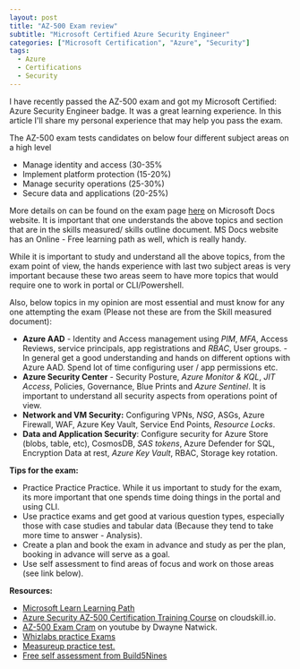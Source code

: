 ```yaml
---
layout: post
title: "AZ-500 Exam review"
subtitle: "Microsoft Certified Azure Security Engineer"
categories: ["Microsoft Certification", "Azure", "Security"]
tags:
  - Azure
  - Certifications
  - Security
---
```


I have recently passed the AZ-500 exam and got my Microsoft Certified: Azure Security Engineer badge. It was a great learning experience. In this article I'll share my personal experience that may help you pass the exam.

<div data-iframe-width="150" data-iframe-height="270" data-share-badge-id="e79b881b-d344-4327-a519-649ad674d9b7" data-share-badge-host="https://www.credly.com"></div><script type="text/javascript" async src="//cdn.credly.com/assets/utilities/embed.js"></script>

The AZ-500 exam tests candidates on below four different subject areas on a high level

- Manage identity and access (30-35%
- Implement platform protection (15-20%)
- Manage security operations (25-30%)
- Secure data and applications (20-25%)

More details on can be found on the exam page [here](https://docs.microsoft.com/en-us/learn/certifications/exams/az-500) on Microsoft Docs website. It is important that one understands the above topics and section that are in the skills measured/ skills outline document. MS Docs website has an Online - Free learning path as well, which is really handy.

While it is important to study and understand all the above topics, from the exam point of view, the hands experience with last two subject areas is very important because these two areas seem to have more topics that would require one to work in portal or CLI/Powershell.

Also, below topics in my opinion are most essential and must know for any one attempting the exam (Please not these are from the Skill measured document):

- **Azure AAD** - Identity and Access management using _PIM_, _MFA_, Access Reviews, service principals, app registrations and _RBAC_, User groups. - In general get a good understanding and hands on different options with Azure AAD. Spend lot of time configuring user / app permissions etc.
- **Azure Security Center** - Security Posture, _Azure Monitor & KQL_, _JIT Access_, Policies, Governance, Blue Prints and _Azure Sentinel_. It is important to understand all security aspects from operations point of view.
- **Network and VM Security:** Configuring VPNs, _NSG_, ASGs, Azure Firewall, WAF, Azure Key Vault, Service End Points, _Resource Locks_.
- **Data and Application Security**: Configure security for Azure Store (blobs, table, etc), CosmosDB, _SAS tokens_, Azure Defender for SQL, Encryption Data at rest, _Azure Key Vault_, RBAC, Storage key rotation.

**Tips for the exam:**

- Practice Practice Practice. While it us important to study for the exam, its more important that one spends time doing things in the portal and using CLI.
- Use practice exams and get good at various question types, especially those with case studies and tabular data (Because they tend to take more time to answer - Analysis).
- Create a plan and book the exam in advance and study as per the plan, booking in advance will serve as a goal.
- Use self assessment to find areas of focus and work on those areas (see link below).

**Resources:**

- [Microsoft Learn Learning Path](https://docs.microsoft.com/en-us/learn/certifications/exams/az-500?tab=tab-learning-paths)
- [Azure Security AZ-500 Certification Training Course](https://cloudskills.io/courses/az-500) on cloudskill.io.
- [AZ-500 Exam Cram](https://www.youtube.com/watch?v=uw-lwS_4pvU) on youtube by Dwayne Natwick.
- [Whizlabs practice Exams](https://www.whizlabs.com/learn/course/microsoft-azure-certification-az-500/)
- [Measureup practice test.](https://www.measureup.com/az-500-microsoft-azure-security-technologies.html)
- [Free self assessment from Build5Nines](https://build5nines.com/free-oss-exam-self-assessment-tool/)
